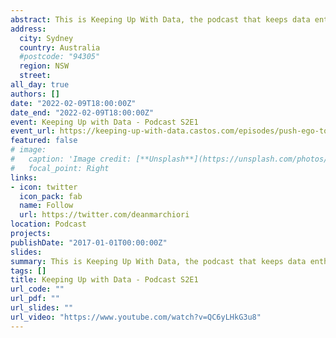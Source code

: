 ```yaml
---
abstract: This is Keeping Up With Data, the podcast that keeps data enthusiasts up to speed with what is happening in the world of data. We bring in the leading minds from the data industry to talk all things career, news, embarrassing stories, failures and successes.
address:
  city: Sydney
  country: Australia
  #postcode: "94305"
  region: NSW
  street:
all_day: true
authors: []
date: "2022-02-09T18:00:00Z"
date_end: "2022-02-09T18:00:00Z"
event: Keeping Up with Data - Podcast S2E1
event_url: https://keeping-up-with-data.castos.com/episodes/push-ego-to-the-side-with-dean-marchiori
featured: false
# image:
#   caption: 'Image credit: [**Unsplash**](https://unsplash.com/photos/bzdhc5b3Bxs)'
#   focal_point: Right
links:
- icon: twitter
  icon_pack: fab
  name: Follow
  url: https://twitter.com/deanmarchiori
location: Podcast
projects:
publishDate: "2017-01-01T00:00:00Z"
slides: 
summary: This is Keeping Up With Data, the podcast that keeps data enthusiasts up to speed with what is happening in the world of data. We bring in the leading minds from the data industry to talk all things career, news, embarrassing stories, failures and successes.
tags: []
title: Keeping Up with Data - Podcast S2E1
url_code: ""
url_pdf: ""
url_slides: ""
url_video: "https://www.youtube.com/watch?v=QC6yLHkG3u8"
---
```

